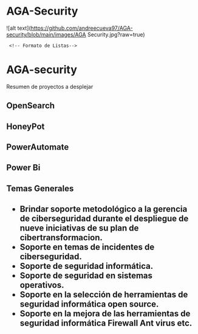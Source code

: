 
# AGA-Security
![alt text](https://github.com/andreecueva97/AGA-security/blob/main/images/AGA Security.jpg?raw=true)

<!-- Formato de fuentes -->
     <!-- Formato de Listas-->
     


<!-- Fin de formato de fuentes-->

# AGA-security
Resumen de proyectos a desplejar

<h2>OpenSearch<h2/>
  
  
<h2>HoneyPot<h2/>
  
<h2>PowerAutomate<h2/>
 

<h2>Power Bi<h2/>

  
<h2>Temas Generales<h2/>
 <ul>
  <li>Brindar soporte metodológico a la gerencia de ciberseguridad durante el despliegue de nueve iniciativas de su plan de cibertransformacion.</li>
  <li>Soporte en temas de incidentes de ciberseguridad.</li>
  <li>Soporte de seguridad informática.</li>
  <li>Soporte de seguridad en sistemas operativos.</li>
  <li>Soporte en la selección de herramientas de seguridad informática open source.</li>
  <li>Soporte en la mejora de las herramientas de seguridad informática Firewall Ant virus etc.</li>
</ul>
